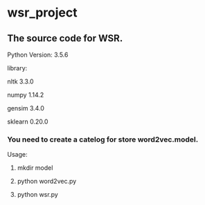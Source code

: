 # wsr_project

## The source code for WSR.

Python Version: 3.5.6

library: 

nltk 3.3.0

numpy 1.14.2

gensim 3.4.0

sklearn 0.20.0

### You need to create a catelog for store word2vec.model.

Usage:
1. mkdir model

2. python word2vec.py

3. python wsr.py

